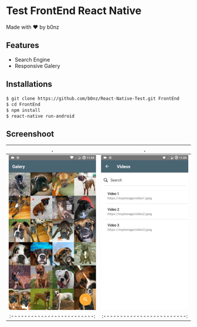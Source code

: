 # Test FrontEnd React Native
Made with :heart: by b0nz


## Features
* Search Engine
* Responsive Galery

## Installations
```
$ git clone https://github.com/b0nz/React-Native-Test.git FrontEnd
$ cd FrontEnd
$ npm install
$ react-native run-android
```
## Screenshoot
.                          |  .                        
:-------------------------:|:-------------------------:
![screenshots1](1.png)  |  ![screenshots2](2.png)  
:-------------------------:|:-------------------------:
